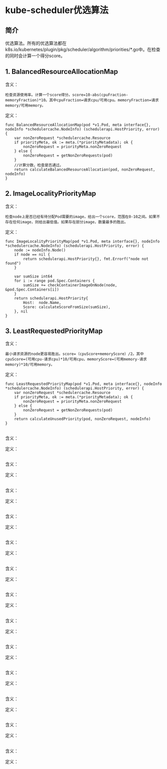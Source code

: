 kube-scheduler优选算法
=========================================================
## 简介
优选算法。所有的优选算法都在k8s.io/kubernetes/plugin/pkg/scheduler/algorithm/priorities/*.go中。在检查的同时会计算一个得分score。

## 1. BalancedResourceAllocationMap
含义：

    检查资源使用率。计算一个score得分。score=10-abs(cpuFraction-memoryFraction)*10。其中cpuFraction=请求cpu/可用cpu。memoryFraction=请求memory/可用memory。

定义：

    func BalancedResourceAllocationMap(pod *v1.Pod, meta interface{}, nodeInfo *schedulercache.NodeInfo) (schedulerapi.HostPriority, error) {
        var nonZeroRequest *schedulercache.Resource
        if priorityMeta, ok := meta.(*priorityMetadata); ok {
            nonZeroRequest = priorityMeta.nonZeroRequest
        } else {
            nonZeroRequest = getNonZeroRequests(pod)
        }
        //计算分数，检查是否通过。
        return calculateBalancedResourceAllocation(pod, nonZeroRequest, nodeInfo)
    }

## 2. ImageLocalityPriorityMap
含义：

    检查node上是否已经有待分配Pod需要的image，给出一个score，范围在0-10之间。如果不存在任何image，则给出最低值。如果存在部分image，数量最多的胜出。

定义：

    func ImageLocalityPriorityMap(pod *v1.Pod, meta interface{}, nodeInfo *schedulercache.NodeInfo) (schedulerapi.HostPriority, error) {
        node := nodeInfo.Node()
        if node == nil {
            return schedulerapi.HostPriority{}, fmt.Errorf("node not found")
        }

        var sumSize int64
        for i := range pod.Spec.Containers {
            sumSize += checkContainerImageOnNode(node, &pod.Spec.Containers[i])
        }
        return schedulerapi.HostPriority{
            Host:  node.Name,
            Score: calculateScoreFromSize(sumSize),
        }, nil
    }

## 3. LeastRequestedPriorityMap
含义：

    最小请求资源的node更容易胜出。score=（cpuScore+memoryScore）/2。其中cpuScore=(可用cpu-请求cpu)*10/可用cpu，memoryScore=(可用memory-请求memory)*10/可用memory。

定义：

    func LeastRequestedPriorityMap(pod *v1.Pod, meta interface{}, nodeInfo *schedulercache.NodeInfo) (schedulerapi.HostPriority, error) {
        var nonZeroRequest *schedulercache.Resource
        if priorityMeta, ok := meta.(*priorityMetadata); ok {
            nonZeroRequest = priorityMeta.nonZeroRequest
        } else {
            nonZeroRequest = getNonZeroRequests(pod)
        }
        return calculateUnusedPriority(pod, nonZeroRequest, nodeInfo)
    }

## 
含义：

    

定义：


## 
含义：

    

定义：


## 
含义：

    

定义：


## 
含义：

    

定义：


## 
含义：

    

定义：


## 
含义：

    

定义：


## 
含义：

    

定义：


## 
含义：

    

定义：


## 
含义：

    

定义：


## 
含义：

    

定义：


## 
含义：

    

定义：


## 
含义：

    

定义：


## 
含义：

    

定义：